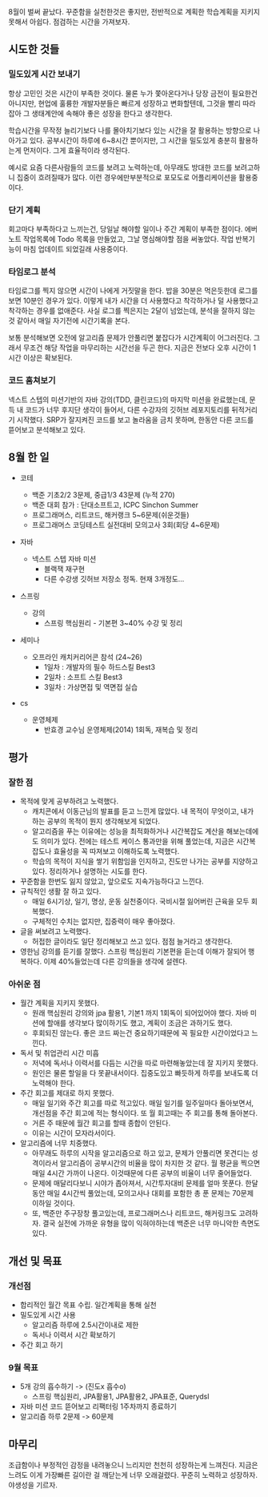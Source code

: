 8월이 벌써 끝났다. 꾸준함을 실천한것은 좋지만, 전반적으로 계획한 학습계획을 지키지 못해서 아쉽다. 점검하는 시간을 가져보자.

## 시도한 것들

### 밀도있게 시간 보내기
항상 고민인 것은 시간이 부족한 것이다. 물론 누가 쫓아온다거나 당장 금전이 필요한건 아니지만, 현업에 훌륭한 개발자분들은 빠르게 성장하고 변화할텐데, 그것을 빨리 따라잡아 그 생태계안에 속해야 좋은 성장을 한다고 생각한다.

학습시간을 무작정 늘리기보다 나를 몰아치기보다 있는 시간을 잘 활용하는 방향으로 나아가고 있다. 공부시간이 하루에 6~8시간 뿐이지만, 그 시간을 밀도있게 충분히 활용하는게 먼저이다. 그게 효율적이라 생각된다.

예시로 요즘 다른사람들의 코드를 보려고 노력하는데, 아무래도 방대한 코드를 보려고하니 집중이 흐려질때가 많다. 이런 경우에만부분적으로 포모도로 어플리케이션을 활용중이다.

### 단기 계획
회고마다 부족하다고 느끼는건, 당일날 해야할 일이나 주간 계획이 부족한 점이다. 에버노트 작업목록에 Todo 목록을 만들었고, 그날 명심해야할 점을 써놓았다. 작업 반복기능이 마침 업데이트 되었길래 사용중이다.

### 타임로그 분석
타임로그를 찍지 않으면 시간이 나에게 거짓말을 한다. 밥을 30분은 먹은듯한데 로그를 보면 10분인 경우가 있다. 이렇게 내가 시간을 더 사용했다고 착각하거나 덜 사용했다고 착각하는 경우를 없애준다. 사실 로그를 찍은지는 2달이 넘었는데, 분석을 잘하지 않는 것 같아서 매일 자기전에 시간기록을 본다.

보통 분석해보면 오전에 알고리즘 문제가 안풀리면 붙잡다가 시간계획이 어그러진다. 그래서 무조건 해당 작업을 마무리하는 시간선을 두곤 한다. 지금은 전보다 오후 시간이 1시간 이상은 확보된다.

### 코드 훔쳐보기
넥스트 스텝의 미션기반의 자바 강의(TDD, 클린코드)의 마지막 미션을 완료했는데, 문득 내 코드가 너무 후지단 생각이 들어서, 다른 수강자의 깃허브 레포지토리를 뒤적거리기 시작했다. SRP가 잘지켜진 코드를 보고 놀라움을 금치 못하며, 한동안 다른 코드를 뜯어보고 분석해보고 있다.

## 8월 한 일

- 코테
    - 백준 기초2/2 3문제, 중급1/3 43문제 (누적 270)
    - 백준 대회 참가 : 단대소프트고, ICPC Sinchon Summer 
    - 프로그래머스, 리트코드, 해커랭크 5~6문제(쉬운것들)
    - 프로그래머스 코딩테스트 실전대비 모의고사 3회(회당 4~6문제)

- 자바
    - 넥스트 스텝 자바 미션
        - 블랙잭 재구현
        - 다른 수강생 깃허브 저장소 정독. 현재 3개정도...

- 스프링
    - 강의
        - 스프링 핵심원리 - 기본편 3~40% 수강 및 정리

- 세미나
    - 오프라인 캐치커리어콘 참석 (24~26)
        - 1일차 : 개발자의 필수 하드스킬 Best3
        - 2일차 : 소프트 스킬 Best3
        - 3일차 : 가상면접 및 역면접 실습
- cs
    - 운영체제
        - 반효경 교수님 운영체제(2014) 1회독, 재복습 및 정리


## 평가
### 잘한 점
- 목적에 맞게 공부하려고 노력했다.
    - 캐치콘에서 이동근님의 발표를 듣고 느낀게 많았다. 내 목적이 무엇이고, 내가 하는 공부의 목적이 뭔지 생각해보게 되었다.
    - 알고리즘을 푸는 이유에는 성능을 최적화하거나 시간복잡도 계산을 해보는데에도 의미가 있다. 전에는 테스트 케이스 통과만을 위해 풀었는데, 지금은 시간복잡도나 효율성을 꼭 따져보고 이해하도록 노력했다.
    - 학습의 목적이 지식을 쌓기 위함임을 인지하고, 진도만 나가는 공부를 지양하고 있다. 정리하거나 설명하는 시도를 한다.
- 꾸준함을 한번도 잃지 않았고, 앞으로도 지속가능하다고 느낀다.
- 규칙적인 생활 잘 하고 있다.
    - 매일 6시기상, 일기, 명상, 운동 실천중이다. 국비시절 잃어버린 근육을 모두 회복했다.
    - 구체적인 수치는 없지만, 집중력이 매우 좋아졌다.
- 글을 써보려고 노력했다.
    - 허접한 글이라도 일단 정리해보고 쓰고 있다. 점점 늘거라고 생각한다.
- 영한님 강의를 듣기를 잘했다. 스프링 핵심원리 기본편을 듣는데 이해가 잘되어 행복하다. 이제 40%들었는데 다른 강의들을 생각에 설렌다.
### 아쉬운 점
- 월간 계획을 지키지 못했다.
    - 원래 핵심원리 강의와 jpa 활용1, 기본1 까지 1회독이 되어있어야 했다. 자바 미션에 할애를 생각보다 많이하기도 했고, 계획이 조금은 과하기도 했다. 
    - 후회되진 않는다. 좋은 코드 짜는건 중요하기때문에 꼭 필요한 시간이었다고 느낀다.
- 독서 및 취업관리 시간 미흡 
    - 저녁에 독서나 이력서를 다듬는 시간을 따로 마련해놓았는데 잘 지키지 못했다. 
    - 원인은 물론 할일을 다 못끝내서이다. 집중도있고 빠듯하게 하루를 보내도록 더 노력해야 한다.
- 주간 회고를 제대로 하지 못했다.
    - 매일 일기와 주간 회고를 따로 적고있다. 매일 일기를 일주일마다 돌아보면서, 개선점을 주간 회고에 적는 형식이다. 또 월 회고때는 주 회고를 통해 돌아본다. 
    - 거른 주 때문에 월간 회고를 할때 종합이 안된다.
    - 이유는 시간이 모자라서이다.
- 알고리즘에 너무 치중했다.
    - 아무래도 하루의 시작을 알고리즘으로 하고 있고, 문제가 안풀리면 못견디는 성격이라서 알고리즘이 공부시간의 비율을 많이 차지한 것 같다. 월 평균을 찍으면 매일 4시간 가까이 나온다. 이것때문에 다른 공부의 비율이 너무 줄어들었다.
    - 문제에 매달리다보니 시야가 좁아져서, 시간투자대비 문제를 얼마 못푼다. 한달동안 매일 4시간씩 풀었는데, 모의고사나 대회를 포함한 총 푼 문제는 70문제 이하일 것이다.
    - 또, 백준만 주구장창 풀고있는데, 프로그래머스나 리트코드, 해커링크도 고려하자. 결국 실전에 가까운 유형을 많이 익혀야하는데 백준은 너무 마니악한 측면도 있다.

## 개선 및 목표
### 개선점
- 합리적인 월간 목표 수립. 일간계획을 통해 실천
- 밀도있게 시간 사용
    - 알고리즘 하루에 2.5시간이내로 제한
    - 독서나 이력서 시간 확보하기
- 주간 회고 하기
### 9월 목표
- 5개 강의 흡수하기 -> (진도x 흡수o)
    - 스프링 핵심원리, JPA활용1, JPA활용2, JPA표준, Querydsl
- 자바 미션 코드 뜯어보고 리팩터링 1주차까지 종료하기
- 알고리즘 하루 2문제 -> 60문제


## 마무리
조급함이나 부정적인 감정을 내려놓으니 느리지만 천천히 성장하는게 느껴진다. 지금은 느려도 이게 가장빠른 길이란 걸 깨닫는게 너무 오래걸렸다. 꾸준히 노력하고 성장하자. 야생성을 기르자.